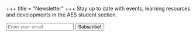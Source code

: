 +++
title = "Newsletter"
+++
Stay up to date with events, learning resources and developments in the AES student section.

<form action="https://tinyletter.com/aes-erlangen" method="post" target="popupwindow" onsubmit="window.open('https://tinyletter.com/aes-erlangen', 'popupwindow', 'scrollbars=yes,width=800,height=600');return true">
  <input type="email" id="email" name="email" placeholder="Enter your email" class="email-input" />
  <span class="email-submit">
    <input type="hidden" value="1" name="embed"/>
    <input type="submit" name="subscribe" value="Subscribe!">
  </span>
</form>
